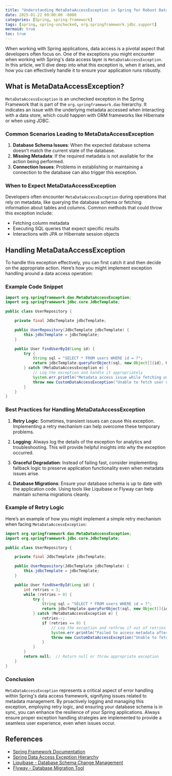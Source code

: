 ```yaml
---
title: "Understanding MetaDataAccessException in Spring for Robust Data Handling"
date: 2025-01-22 09:00:00 -0000
categories: [Spring, spring-framework]
tags: [spring, spring-unchecked, org.springframework.jdbc.support]
mermaid: true
toc: true
---
```



When working with Spring applications, data access is a pivotal aspect that developers often focus on. One of the exceptions you might encounter when working with Spring's data access layer is `MetaDataAccessException`. In this article, we'll dive deep into what this exception is, when it arises, and how you can effectively handle it to ensure your application runs robustly. 

## What is MetaDataAccessException?

`MetaDataAccessException` is an unchecked exception in the Spring Framework that is part of the `org.springframework.dao` hierarchy. It indicates an issue with the underlying metadata accessed when interacting with a data store, which could happen with ORM frameworks like Hibernate or when using JDBC.

### Common Scenarios Leading to MetaDataAccessException

1. **Database Schema Issues**: When the expected database schema doesn't match the current state of the database.
2. **Missing Metadata**: If the required metadata is not available for the action being performed.
3. **Connection Issues**: Problems in establishing or maintaining a connection to the database can also trigger this exception.

### When to Expect MetaDataAccessException

Developers often encounter `MetaDataAccessException` during operations that rely on metadata, like querying the database schema or fetching information about tables and columns. Common methods that could throw this exception include:

- Fetching column metadata
- Executing SQL queries that expect specific results
- Interactions with JPA or Hibernate session objects

## Handling MetaDataAccessException

To handle this exception effectively, you can first catch it and then decide on the appropriate action. Here’s how you might implement exception handling around a data access operation:

### Example Code Snippet

```java
import org.springframework.dao.MetaDataAccessException;
import org.springframework.jdbc.core.JdbcTemplate;

public class UserRepository {

    private final JdbcTemplate jdbcTemplate;

    public UserRepository(JdbcTemplate jdbcTemplate) {
        this.jdbcTemplate = jdbcTemplate;
    }

    public User findUserById(Long id) {
        try {
            String sql = "SELECT * FROM users WHERE id = ?";
            return jdbcTemplate.queryForObject(sql, new Object[]{id}, User.class);
        } catch (MetaDataAccessException e) {
            // Log the exception and handle it appropriately
            System.err.println("Metadata access issue while fetching user: " + e.getMessage());
            throw new CustomDataAccessException("Unable to fetch user data", e);
        }
    }
}
```

### Best Practices for Handling MetaDataAccessException

1. **Retry Logic**: Sometimes, transient issues can cause this exception. Implementing a retry mechanism can help overcome these temporary problems.

2. **Logging**: Always log the details of the exception for analytics and troubleshooting. This will provide helpful insights into why the exception occurred.

3. **Graceful Degradation**: Instead of failing fast, consider implementing fallback logic to preserve application functionality even when metadata issues arise.

4. **Database Migrations**: Ensure your database schema is up to date with the application code. Using tools like Liquibase or Flyway can help maintain schema migrations cleanly.

### Example of Retry Logic

Here’s an example of how you might implement a simple retry mechanism when facing `MetaDataAccessException`:

```java
import org.springframework.dao.MetaDataAccessException;
import org.springframework.jdbc.core.JdbcTemplate;

public class UserRepository {

    private final JdbcTemplate jdbcTemplate;

    public UserRepository(JdbcTemplate jdbcTemplate) {
        this.jdbcTemplate = jdbcTemplate;
    }

    public User findUserById(Long id) {
        int retries = 3;
        while (retries > 0) {
            try {
                String sql = "SELECT * FROM users WHERE id = ?";
                return jdbcTemplate.queryForObject(sql, new Object[]{id}, User.class);
            } catch (MetaDataAccessException e) {
                retries--;
                if (retries == 0) {
                    // Log the exception and rethrow if out of retries
                    System.err.println("Failed to access metadata after multiple attempts: " + e.getMessage());
                    throw new CustomDataAccessException("Unable to fetch user data after retries", e);
                }
            }
        }
        return null;  // Return null or throw appropriate exception
    }
}
```

### Conclusion

`MetaDataAccessException` represents a critical aspect of error handling within Spring's data access framework, signifying issues related to metadata management. By proactively logging and managing this exception, employing retry logic, and ensuring your database schema is in sync, you can enhance the resilience of your Spring applications. Always ensure proper exception handling strategies are implemented to provide a seamless user experience, even when issues occur.

## References

- [Spring Framework Documentation](https://docs.spring.io/spring-framework/docs/current/reference/html/data-access.html)
- [Spring Data Access Exception Hierarchy](https://docs.spring.io/spring-framework/docs/current/javadoc-api/org/springframework/dao/package-summary.html)
- [Liquibase - Database Schema Change Management](https://www.liquibase.org/)
- [Flyway - Database Migration Tool](https://flywaydb.org/)